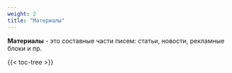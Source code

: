 ```yaml
---
weight: 2
title: "Материалы"
---
```


**Материалы** - это составные части писем: статьи, новости, рекламные блоки и пр.

{{< toc-tree >}}
